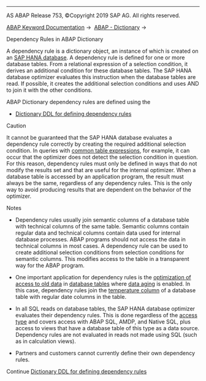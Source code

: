  

* * *

AS ABAP Release 753, ©Copyright 2019 SAP AG. All rights reserved.

[ABAP Keyword Documentation](https://help.sap.com/doc/abapdocu_753_index_htm/7.53/en-US/abenabap.htm) →  [ABAP - Dictionary](https://help.sap.com/doc/abapdocu_753_index_htm/7.53/en-US/abenabap_dictionary.htm) → 

Dependency Rules in ABAP Dictionary

A dependency rule is a dictionary object, an instance of which is created on an [SAP HANA database](https://help.sap.com/doc/abapdocu_753_index_htm/7.53/en-US/abenhana_database_glosry.htm "Glossary Entry"). A dependency rule is defined for one or more database tables. From a relational expression of a selection condition, it derives an additional condition for these database tables. The SAP HANA database optimizer evaluates this instruction when the database tables are read. If possible, it creates the additional selection conditions and uses AND to join it with the other conditions.

ABAP Dictionary dependency rules are defined using the

-   [Dictionary DDL for defining dependency rules](https://help.sap.com/doc/abapdocu_753_index_htm/7.53/en-US/abenddic_define_dependency_rule.htm)

Caution

It cannot be guaranteed that the SAP HANA database evaluates a dependency rule correctly by creating the required additional selection condition. In queries with [common table expressions](https://help.sap.com/doc/abapdocu_753_index_htm/7.53/en-US/abencommon_table_expression_glosry.htm "Glossary Entry"), for example, it can occur that the optimizer does not detect the selection condition in question. For this reason, dependency rules must only be defined in ways that do not modify the results set and that are useful for the internal optimizer. When a database table is accessed by an application program, the result must always be the same, regardless of any dependency rules. This is the only way to avoid producing results that are dependent on the behavior of the optimizer.

Notes

-   Dependency rules usually join semantic columns of a database table with technical columns of the same table. Semantic columns contain regular data and technical columns contain data used for internal database processes. ABAP programs should not access the data in technical columns in most cases. A dependency rule can be used to create additional selection conditions from selection conditions for semantic columns. This modifies access to the table in a transparent way for the ABAP program.

-   One important application for dependency rules is the [optimization of access to old data](https://help.sap.com/doc/abapdocu_753_index_htm/7.53/en-US/abenhana_data_aging_druls.htm) in [database tables](https://help.sap.com/doc/abapdocu_753_index_htm/7.53/en-US/abendatabase_table_glosry.htm "Glossary Entry") where [data aging](https://help.sap.com/doc/abapdocu_753_index_htm/7.53/en-US/abendata_aging_glosry.htm "Glossary Entry") is enabled. In this case, dependency rules join the [temperature column](https://help.sap.com/doc/abapdocu_753_index_htm/7.53/en-US/abentemperature_column_glosry.htm "Glossary Entry") of a database table with regular date columns in the table.

-   In all SQL reads on database tables, the SAP HANA database optimizer evaluates their dependency rules. This is done regardless of the [access type](https://help.sap.com/doc/abapdocu_753_index_htm/7.53/en-US/abenabap_managed_db_objects_access.htm) and covers access with ABAP SQL, AMDP, and Native SQL, plus access to views that have a database table of this type as a data source. Dependency rules are not evaluated in reads not made using SQL (such as in calculation views).

-   Partners and customers cannot currently define their own dependency rules.

Continue
[Dictionary DDL for defining dependency rules](https://help.sap.com/doc/abapdocu_753_index_htm/7.53/en-US/abenddic_define_dependency_rule.htm)